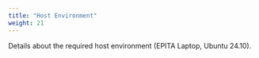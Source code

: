```yaml
---
title: "Host Environment"
weight: 21
---
```


Details about the required host environment (EPITA Laptop, Ubuntu 24.10). 